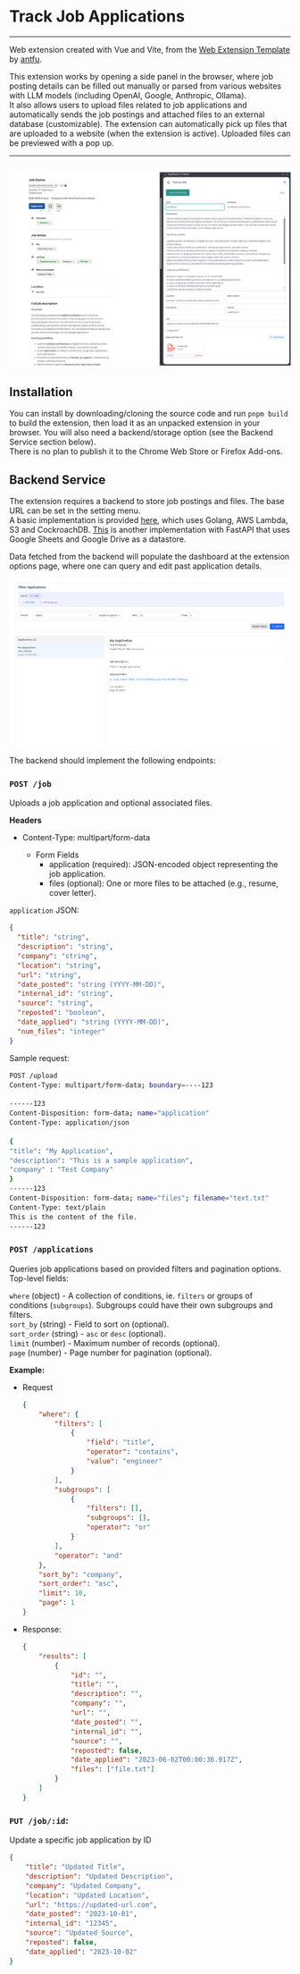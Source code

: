 # Track Job Applications

---------------------------
Web extension created with Vue and Vite, from
the [Web Extension Template](https://github.com/antfu-collective/vitesse-webext)
by [antfu](https://github.com/antfu).

This extension works by opening a side panel in the browser, where job posting details can be filled out manually or
parsed from various websites with LLM models (including OpenAI, Google, Anthropic, Ollama). \
It also allows users to
upload files related to job applications and
automatically sends the job postings and attached files to an external database (customizable).
The extension can automatically pick up files that are uploaded to a website (when the extension is active).
Uploaded files can be previewed with a pop up.


----------------
![demo](assets/ext.png)
----------------

## Installation

You can install by downloading/cloning the source code and run `pnpm build` to build the extension, then load it as an
unpacked extension in your browser. You will also need a backend/storage option (see the Backend Service section
below).\
There is no plan to publish it to the Chrome Web Store or Firefox Add-ons.

## Backend Service

The extension requires a backend to store job postings and files. The base URL can be set in the setting menu.\
A basic implementation is provided [here](https://github.com/mac-op/job-tracker-backend), which uses Golang, AWS Lambda,
S3 and CockroachDB. [This](https://github.com/mac-op/app-tracker-sheets) is another implementation with FastAPI that uses
Google Sheets and Google Drive as a datastore.

Data fetched from the backend will populate the dashboard at the extension options page, where one can query and edit
past application details.

![img](./assets/dashboard.png)

The backend should implement the following endpoints:

### `POST /job`

Uploads a job application and optional associated files.

**Headers**

- Content-Type: multipart/form-data

    - Form Fields
        - application (required): JSON-encoded object representing the job application.
        - files (optional): One or more files to be attached (e.g., resume, cover letter).

`application` JSON:

  ```json
  {
    "title": "string",
    "description": "string",
    "company": "string",
    "location": "string",
    "url": "string",
    "date_posted": "string (YYYY-MM-DD)",
    "internal_id": "string",
    "source": "string",
    "reposted": "boolean",
    "date_applied": "string (YYYY-MM-DD)",
    "num_files": "integer"
}
  ```

Sample request:

  ```bash
  POST /upload
  Content-Type: multipart/form-data; boundary=----123
  
  ------123
  Content-Disposition: form-data; name="application"
  Content-Type: application/json
  
  {
  "title": "My Application",
  "description": "This is a sample application",
  "company" : "Test Company"
  }
  ------123
  Content-Disposition: form-data; name="files"; filename="text.txt"
  Content-Type: text/plain
  This is the content of the file.
  ------123
  ```

### `POST /applications`

Queries job applications based on provided filters and pagination options. Top-level fields:

`where` (object) - A collection of conditions, ie. `filters` or groups of conditions (`subgroups`). Subgroups could have
their own subgroups and filters. \
`sort_by` (string) - Field to sort on (optional).\
`sort_order` (string) - `asc` or `desc` (optional).\
`limit` (number) - Maximum number of records (optional).\
`page` (number) - Page number for pagination (optional).

**Example:**

- Request
    ```json
    {
        "where": {
            "filters": [
                {
                    "field": "title",
                    "operator": "contains",
                    "value": "engineer"
                }
            ],
            "subgroups": [
                {
                    "filters": [],
                    "subgroups": [],
                    "operator": "or"
                }
            ],
            "operator": "and"
        },
        "sort_by": "company",
        "sort_order": "asc",
        "limit": 10,
        "page": 1
    }
    ```
- Response:

    ```json
    {
        "results": [
            {
                "id": "",
                "title": "",
                "description": "",
                "company": "",
                "url": "",
                "date_posted": "",
                "internal_id": "",
                "source": "",
                "reposted": false,
                "date_applied": "2023-06-02T00:00:36.917Z",
                "files": ["file.txt"]
            }
        ]
    }
    ```

### `PUT /job/:id`:

Update a specific job application by ID

```json
{
    "title": "Updated Title",
    "description": "Updated Description",
    "company": "Updated Company",
    "location": "Updated Location",
    "url": "https://updated-url.com",
    "date_posted": "2023-10-01",
    "internal_id": "12345",
    "source": "Updated Source",
    "reposted": false,
    "date_applied": "2023-10-02"
}
```
